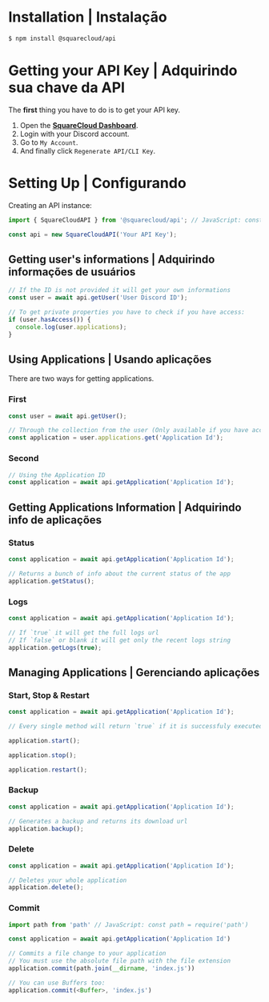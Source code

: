 # **Installation** | Instalação

```bash
$ npm install @squarecloud/api
```

# **Getting your API Key** | Adquirindo sua chave da API

The **first** thing you have to do is to get your API key.

1. Open the [**SquareCloud Dashboard**](https://squarecloud.app/dashboard/me).
2. Login with your Discord account.
3. Go to `My Account`.
4. And finally click `Regenerate API/CLI Key`.

# **Setting Up** | Configurando

Creating an API instance:

```js
import { SquareCloudAPI } from '@squarecloud/api'; // JavaScript: const { SquareCloudAPI } = require('@squarecloud/api')

const api = new SquareCloudAPI('Your API Key');
```

## **Getting user's informations** | Adquirindo informações de usuários

```js
// If the ID is not provided it will get your own informations
const user = await api.getUser('User Discord ID');

// To get private properties you have to check if you have access:
if (user.hasAccess()) {
  console.log(user.applications);
}
```

## **Using Applications** | Usando aplicações

There are two ways for getting applications.

### **First**

```js
const user = await api.getUser();

// Through the collection from the user (Only available if you have access to it)
const application = user.applications.get('Application Id');
```

### **Second**

```js
// Using the Application ID
const application = await api.getApplication('Application Id');
```

## **Getting Applications Information** | Adquirindo info de aplicações

### **Status**

```js
const application = await api.getApplication('Application Id');

// Returns a bunch of info about the current status of the app
application.getStatus();
```

### **Logs**

```js
const application = await api.getApplication('Application Id');

// If `true` it will get the full logs url
// If `false` or blank it will get only the recent logs string
application.getLogs(true);
```

## **Managing Applications** | Gerenciando aplicações

### **Start, Stop & Restart**

```js
const application = await api.getApplication('Application Id');

// Every single method will return `true` if it is successfuly executed

application.start();

application.stop();

application.restart();
```

### **Backup**

```js
const application = await api.getApplication('Application Id');

// Generates a backup and returns its download url
application.backup();
```

### **Delete**

```js
const application = await api.getApplication('Application Id');

// Deletes your whole application
application.delete();
```

### **Commit**

```js
import path from 'path' // JavaScript: const path = require('path')

const application = await api.getApplication('Application Id')

// Commits a file change to your application
// You must use the absolute file path with the file extension
application.commit(path.join(__dirname, 'index.js'))

// You can use Buffers too:
application.commit(<Buffer>, 'index.js')
```
